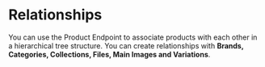 # Relationships

You can use the Product Endpoint to associate products with each other in a hierarchical tree structure. You can create relationships with **Brands, Categories, Collections, Files, Main Images and Variations**.

